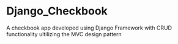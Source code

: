 # Django_Checkbook
 A checkbook app developed using Django Framework with CRUD functionality ultilizing the MVC design pattern

